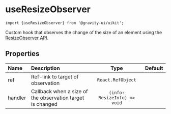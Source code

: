 <!--GITHUB_BLOCK-->

# useResizeObserver

<!--/GITHUB_BLOCK-->

```tsx
import {useResizeObserver} from '@gravity-ui/uikit';
```

Custom hook that observes the change of the size of an element using the [ResizeObserver API](https://developer.mozilla.org/en-US/docs/Web/API/ResizeObserver).

## Properties

| Name    | Description                                               |             Type             | Default |
| :------ | :-------------------------------------------------------- | :--------------------------: | :-----: |
| ref     | Ref-link to target of observation                         |      `React.RefObject`       |         |
| handler | Callback when a size of the observation target is changed | `(info: ResizeInfo) => void` |         |
